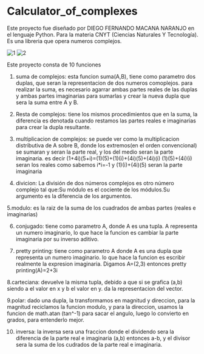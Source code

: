 # Calculator_of_complexes

Este proyecto fue diseñado por DIEGO FERNANDO MACANA NARANJO en el lenguaje Python. Para la materia CNYT (Ciencias Naturales Y Tecnología). Es una libreria que opera numeros complejos. 

![1](https://user-images.githubusercontent.com/59974540/75162582-c32c8700-56eb-11ea-9d4e-2e9f20ebb371.PNG)
![2](https://user-images.githubusercontent.com/59974540/75162615-cde71c00-56eb-11ea-9c98-03d48c4d3854.PNG)

Este proyecto consta de 10 funciones 

1. suma de complejos: esta funcion suma(A,B), tiene como parametro dos duplas, que seran la representacion 
de dos numeros comoplejos. para realizar la suma, es necesario agarrar ambas partes reales de las duplas y ambas partes imaginarias para sumarlas y crear la nueva dupla que sera la suma entre A y B.

2. Resta de complejos: tiene los mismos procedimientos que en la suma, la diferencia es denotada cuando restamos las partes reales e imaginarias para crear la dupla resultante. 

3. multiplicacion de complejos: se puede ver como la multiplicacion distributiva de A sobre B, donde los extremos(en el orden convencional) se sumaran y seran la parte real, y los del medio seran la parte imaginaria. es decir 
(1+4i)(5+i)=(1)(5)+(1)(i)+(4i)(5)+(4i)(i)
(1)(5)+(4i)(i) seran los reales como sabemos i*i=-1
y (1)(i)+(4i)(5) seran la parte imaginaria 

4. divicion: La división de dos números complejos es otro número complejo tal que:Su módulo es el cociente de los módulos.Su argumento es la diferencia de los argumentos.

5.modulo: es la raiz de la suma de los cuadrados de ambas partes (reales e imaginarias)

6. conjugado: tiene como parametro A, donde A es una tupla. A representa un numero imaginario, lo que hace la funcion es cambiar la parte imaginaria por su inverso aditivo. 

7. pretty printing: tiene como parametro A donde A es una dupla que representa un numero imaginario. lo que hace la funcion es escribir realmente la expresion imaginaria. Digamos A=(2,3) entonces pretty printing(A)=2+3i

8.carteciana: devuelve la misma tupla, debido a que si se grafica (a,b) siendo a el valor en x y b el valor en y. da la representacion del vector. 

9.polar: dado una dupla, la transformamos en magnitud y direccion, para la magnitud reciclamos la funcion modulo, y para la direccion, usamos la funcion de math.atan (tan^-1) para sacar el angulo, luego lo convierto en grados, para entenderlo mejor. 

10. inversa: la inversa sera una fraccion donde el dividendo sera la diferencia de la parte real e imaginaria (a,b) entonces a-b, y el divisor sera la suma de los cudrados de la parte real e imaginaria.

